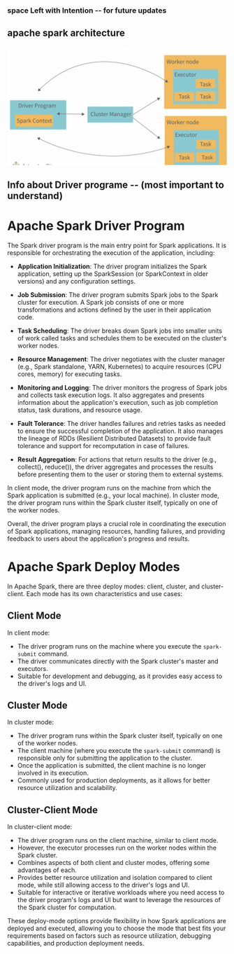 

### space Left with Intention -- for future updates 

## apache spark architecture 

<img src="spark_arch.png">

## Info about Driver programe -- (most important to understand)

# Apache Spark Driver Program

The Spark driver program is the main entry point for Spark applications. It is responsible for orchestrating the execution of the application, including:

- **Application Initialization**: The driver program initializes the Spark application, setting up the SparkSession (or SparkContext in older versions) and any configuration settings.

- **Job Submission**: The driver program submits Spark jobs to the Spark cluster for execution. A Spark job consists of one or more transformations and actions defined by the user in their application code.

- **Task Scheduling**: The driver breaks down Spark jobs into smaller units of work called tasks and schedules them to be executed on the cluster's worker nodes.

- **Resource Management**: The driver negotiates with the cluster manager (e.g., Spark standalone, YARN, Kubernetes) to acquire resources (CPU cores, memory) for executing tasks.

- **Monitoring and Logging**: The driver monitors the progress of Spark jobs and collects task execution logs. It also aggregates and presents information about the application's execution, such as job completion status, task durations, and resource usage.

- **Fault Tolerance**: The driver handles failures and retries tasks as needed to ensure the successful completion of the application. It also manages the lineage of RDDs (Resilient Distributed Datasets) to provide fault tolerance and support for recomputation in case of failures.

- **Result Aggregation**: For actions that return results to the driver (e.g., collect(), reduce()), the driver aggregates and processes the results before presenting them to the user or storing them to external systems.

In client mode, the driver program runs on the machine from which the Spark application is submitted (e.g., your local machine). In cluster mode, the driver program runs within the Spark cluster itself, typically on one of the worker nodes.

Overall, the driver program plays a crucial role in coordinating the execution of Spark applications, managing resources, handling failures, and providing feedback to users about the application's progress and results.


# Apache Spark Deploy Modes

In Apache Spark, there are three deploy modes: client, cluster, and cluster-client. Each mode has its own characteristics and use cases:

## Client Mode

In client mode:

- The driver program runs on the machine where you execute the `spark-submit` command.
- The driver communicates directly with the Spark cluster's master and executors.
- Suitable for development and debugging, as it provides easy access to the driver's logs and UI.

## Cluster Mode

In cluster mode:

- The driver program runs within the Spark cluster itself, typically on one of the worker nodes.
- The client machine (where you execute the `spark-submit` command) is responsible only for submitting the application to the cluster.
- Once the application is submitted, the client machine is no longer involved in its execution.
- Commonly used for production deployments, as it allows for better resource utilization and scalability.

## Cluster-Client Mode

In cluster-client mode:

- The driver program runs on the client machine, similar to client mode.
- However, the executor processes run on the worker nodes within the Spark cluster.
- Combines aspects of both client and cluster modes, offering some advantages of each.
- Provides better resource utilization and isolation compared to client mode, while still allowing access to the driver's logs and UI.
- Suitable for interactive or iterative workloads where you need access to the driver program's logs and UI but want to leverage the resources of the Spark cluster for computation.

These deploy-mode options provide flexibility in how Spark applications are deployed and executed, allowing you to choose the mode that best fits your requirements based on factors such as resource utilization, debugging capabilities, and production deployment needs.

